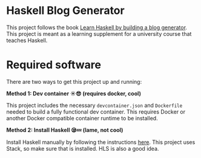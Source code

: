 # Haskell Blog Generator

This project follows the book [Learn Haskell by building a blog generator](https://learn-haskell.blog/01-about.html). This project is meant as a learning supplement for a university course that teaches Haskell.

# Required software

There are two ways to get this project up and running:

**Method 1: Dev container ☀️😎 (requires docker, cool)**

This project includes the necessary `devcontainer.json` and `Dockerfile` needed to build a fully functional dev container. This requires Docker or another Docker compatible container runtime to be installed.

**Method 2: Install Haskell 😪💤 (lame, not cool)**

Install Haskell manually by following the instructions [here](https://www.haskell.org/ghcup/). This project uses Stack, so make sure that is installed. HLS is also a good idea.
